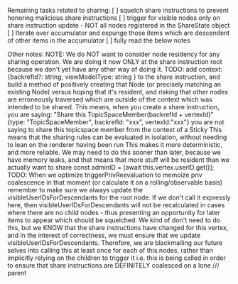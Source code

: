 Remaining tasks related to sharing:
[ ] squelch share instructions to prevent honoring malicious share instructions
[ ] trigger for visible nodes only on share instruction update - NOT all nodes registered in the ShareState object
[ ] Iterate over accumulator and expunge those items which are descendent of other items in the accumulator
[ ] fully read the below notes

Other notes:
NOTE: We do NOT want to consider node residency for any sharing operation.
We are doing it now ONLY at the share instruction root because we don't yet have any other way of doing it.
TODO: add context: {backrefId?: string, viewModelType: string } to the share instruction, and build a method of positively
creating that Node (or precisely matching an existing Node) versus hoping that it's resident, and
risking that other nodes are erroneously traversed which are outside of the context which was intended to be shared.
This means, when you create a share instruction, you are saying:
"Share this TopicSpaceMember(backrefId + vertexId)" {type: "TopicSpaceMember", backrefId: "xxx", vertexId:"xxx"}
you are not saying to share this topicspace member from the context of a Sticky
This means that the sharing rules can be evaluated in isolation, without needing to lean on the renderer having been run
This makes it more deterministic, and more reliable.
We may need to do this sooner than later, because we have memory leaks, and that means that more stuff
will be resident than we actually want to share
const adminID = [await this.vertex.userID.get()];
TODO: When we optimize triggerPrivReevaluation to memoize priv coalescence in that moment
(or calculate it on a rolling/observable basis) remember to make sure we always update the
visibleUserIDsForDescendants for the root node. If we don't call it expressly here, then visibleUserIDsForDescendants will not
be recalculated in cases where there are no child nodes - thus presenting an opportunity for later
items to appear which should be squelched.
We kind of don't need to do this, but we KNOW that the share instructions
have changed for this vertex, and in the interest of correctness, we must ensure that
we update visibleUserIDsForDescendants. Therefore, we are blackmailing our future
selves into calling this at least once for each of this.nodes, rather than implicitly relying on
the children to trigger it
i.e. this is being called in order to ensure that share instructions are DEFINITELY coalesced on a lone /// parent
